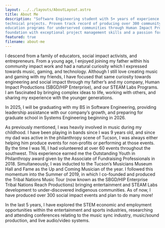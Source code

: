 ```yaml
---
layout: ../../layouts/AboutLayout.astro
title: About Me
description: "Software Engineering student with 5+ years of experience leading social impact initiatives and managing complex
technical projects. Proven track record of producing over 300 community events, including innovative STEAM
education programs for underserved communities through Human Impact Productions. Combines strong technical
foundation with exceptional project management skills and a passion for leveraging technology for social good."
featured: true
filename: about-me
---
```


I descend from a family of educators, social impact activists, and entrepreneurs. From a young age, I enjoyed joining my father within his community impact work and had a natural curiosity which I expressed towards music, gaming, and technology. Although I still love creating music and gaming with my friends, I have focused that same curiosity towards engineering and social impact through my father’s and my company, Human Impact Productions (SBGD/HIP Enterprise), and our STEAM Labs Programs. I am fascinated by bringing complex ideas to life, working with others, and sharing my experience with the younger generations.

In 2025, I will be graduating with my BS in Software Engineering, providing leadership assistance with our company’s growth, and preparing for graduate school in Systems Engineering beginning in 2026. 

As previously mentioned, I was heavily involved in music during my childhood. I have been playing in bands since I was 9 years old, and since my dad was active in the philanthropy scene of Tucson, I was always either helping him produce events for non-profits or performing at those events. By the time I was 16, I had volunteered at over 60 events throughout the southwest. This experience earned me the Outstanding Youth in Philanthropy award given by the Associate of Fundraising Professionals in 2018. Simultaneously, I was inducted to the Tucson’s Musicians Museum Hall and Fame as the Up and Coming Musician of the year. I followed this momentum into the Summer of 2019, in which I co-founded and produced the Tribal Nations Music Tour (now known as the SBGD/HIP Enterprise Tribal Nations Reach Productions) bringing entertainment and STEAM Labs development to under-discovered indigenous communities. As of now, I have produced over 300 social impact events and plan to do many more!

In the last 5 years, I have explored the STEM economic and employment opportunities within the entertainment and sports industries, researching and attending conferences relating to the music sync industry, music/sound production, and live audio/video systems.